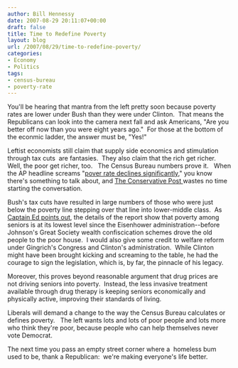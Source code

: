 ```yaml
---
author: Bill Hennessy
date: 2007-08-29 20:11:07+00:00
draft: false
title: Time to Redefine Poverty
layout: blog
url: /2007/08/29/time-to-redefine-poverty/
categories:
- Economy
- Politics
tags:
- census-bureau
- poverty-rate
---
```


You'll be hearing that mantra from the left pretty soon because poverty rates are lower under Bush than they were under Clinton.  That means the Republicans can look into the camera next fall and ask Americans, "Are you better off now than you were eight years ago."  For those at the bottom of the econmic ladder, the answer must be, "Yes!"

Leftist economists still claim that supply side economics and stimulation through tax cuts  are fantasies.  They also claim that the rich get richer.  Well, the poor get richer, too.   The Census Bureau numbers prove it.   When the AP headline screams "[pover rate declines significantly](https://news.yahoo.com/s/ap/20070829/ap_on_re_us/poverty;_ylt=AmBk1dE0_heptyhemYHR.31vzwcF)," you know there's something to talk about, and [The Conservative Post ](https://theconservativepost.com/WordPress/?p=140)wastes no time starting the conversation.

Bush's tax cuts have resulted in large numbers of those who were just below the poverty line stepping over that line into lower-middle class.  As [Captain Ed points out](https://www.captainsquartersblog.com/mt/archives/012306.php), the details of the report show that poverty among seniors is at its lowest level since the Eisenhower administration--before Johnson's Great Society wealth confiscication schemes drove the old people to the poor house.  I would also give some credit to welfare reform under Gingrich's Congress and Clinton's administration.  While Clinton might have been brought kicking and screaming to the table, he had the courage to sign the legislation, which is, by far, the pinnacle of his legacy.

Moreover, this proves beyond reasonable argument that drug prices are not driving seniors into poverty.  Instead, the less invasive treatment available through drug therapy is keeping seniors economically and physically active, improving their standards of living.

Liberals will demand a change to the way the Census Bureau calculates or defines poverty.   The left wants lots and lots of poor people and lots more who think they're poor, because people who can help themselves never vote Democrat. 

The next time you pass an empty street corner where a  homeless bum used to be, thank a Republican:  we're making everyone's life better.
